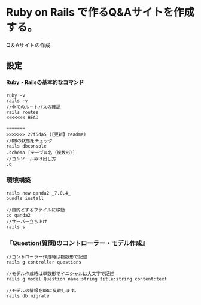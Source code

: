 
# Ruby on Rails で作るQ&Aサイトを作成する。
Q＆Aサイトの作成
## 設定
#### Ruby・Railsの基本的なコマンド
```:コマンドプロンプト
ruby -v
rails -v
//全てのルートパスの確認
rails routes
<<<<<<< HEAD

=======
>>>>>>> 27f5da5 (【更新】readme)
//DBの状態をチェック
rails dbconsole
.schema [テーブル名（複数形）]
//コンソールぬけ出し方
.q
```

### 環境構築
```:コマンドプロンプト
rails new qanda2 _7.0.4_
bundle install
```
```:コマンドプロンプト
//目的とするファイルに移動
cd qanda2
//サーバー立ち上げ
rails s
```

### 『Question(質問)のコントローラー・モデル作成』
```:コマンドプロンプト
//コントローラー作成時は複数形で記述
rails g controller questions

//モデル作成時は単数形でイニシャルは大文字で記述
rails g model Question name:string title:string content:text

//モデルの情報をDBに反映します。
rails db:migrate
```
